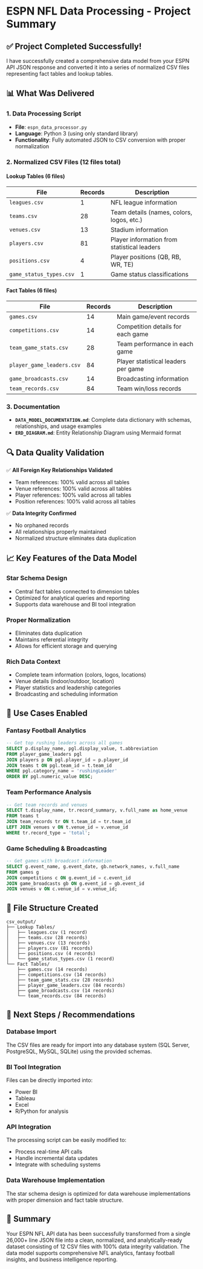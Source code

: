 # ESPN NFL Data Processing - Project Summary

## ✅ Project Completed Successfully!

I have successfully created a comprehensive data model from your ESPN API JSON response and converted it into a series of normalized CSV files representing fact tables and lookup tables.

## 📊 What Was Delivered

### 1. **Data Processing Script**

- **File**: `espn_data_processor.py`
- **Language**: Python 3 (using only standard library)
- **Functionality**: Fully automated JSON to CSV conversion with proper normalization

### 2. **Normalized CSV Files** (12 files total)

#### **Lookup Tables (6 files)**

| File                    | Records | Description                                 |
| ----------------------- | ------- | ------------------------------------------- |
| `leagues.csv`           | 1       | NFL league information                      |
| `teams.csv`             | 28      | Team details (names, colors, logos, etc.)   |
| `venues.csv`            | 13      | Stadium information                         |
| `players.csv`           | 81      | Player information from statistical leaders |
| `positions.csv`         | 4       | Player positions (QB, RB, WR, TE)           |
| `game_status_types.csv` | 1       | Game status classifications                 |

#### **Fact Tables (6 files)**

| File                      | Records | Description                         |
| ------------------------- | ------- | ----------------------------------- |
| `games.csv`               | 14      | Main game/event records             |
| `competitions.csv`        | 14      | Competition details for each game   |
| `team_game_stats.csv`     | 28      | Team performance in each game       |
| `player_game_leaders.csv` | 84      | Player statistical leaders per game |
| `game_broadcasts.csv`     | 14      | Broadcasting information            |
| `team_records.csv`        | 84      | Team win/loss records               |

### 3. **Documentation**

- **`DATA_MODEL_DOCUMENTATION.md`**: Complete data dictionary with schemas, relationships, and usage examples
- **`ERD_DIAGRAM.md`**: Entity Relationship Diagram using Mermaid format

## 🔍 Data Quality Validation

✅ **All Foreign Key Relationships Validated**

- Team references: 100% valid across all tables
- Venue references: 100% valid across all tables
- Player references: 100% valid across all tables
- Position references: 100% valid across all tables

✅ **Data Integrity Confirmed**

- No orphaned records
- All relationships properly maintained
- Normalized structure eliminates data duplication

## 📈 Key Features of the Data Model

### **Star Schema Design**

- Central fact tables connected to dimension tables
- Optimized for analytical queries and reporting
- Supports data warehouse and BI tool integration

### **Proper Normalization**

- Eliminates data duplication
- Maintains referential integrity
- Allows for efficient storage and querying

### **Rich Data Context**

- Complete team information (colors, logos, locations)
- Venue details (indoor/outdoor, location)
- Player statistics and leadership categories
- Broadcasting and scheduling information

## 🎯 Use Cases Enabled

### **Fantasy Football Analytics**

```sql
-- Get top rushing leaders across all games
SELECT p.display_name, pgl.display_value, t.abbreviation
FROM player_game_leaders pgl
JOIN players p ON pgl.player_id = p.player_id
JOIN teams t ON pgl.team_id = t.team_id
WHERE pgl.category_name = 'rushingLeader'
ORDER BY pgl.numeric_value DESC;
```

### **Team Performance Analysis**

```sql
-- Get team records and venues
SELECT t.display_name, tr.record_summary, v.full_name as home_venue
FROM teams t
JOIN team_records tr ON t.team_id = tr.team_id
LEFT JOIN venues v ON t.venue_id = v.venue_id
WHERE tr.record_type = 'total';
```

### **Game Scheduling & Broadcasting**

```sql
-- Get games with broadcast information
SELECT g.event_name, g.event_date, gb.network_names, v.full_name
FROM games g
JOIN competitions c ON g.event_id = c.event_id
JOIN game_broadcasts gb ON g.event_id = gb.event_id
JOIN venues v ON c.venue_id = v.venue_id;
```

## 📁 File Structure Created

```
csv_output/
├── Lookup Tables/
│   ├── leagues.csv (1 record)
│   ├── teams.csv (28 records)
│   ├── venues.csv (13 records)
│   ├── players.csv (81 records)
│   ├── positions.csv (4 records)
│   └── game_status_types.csv (1 record)
└── Fact Tables/
    ├── games.csv (14 records)
    ├── competitions.csv (14 records)
    ├── team_game_stats.csv (28 records)
    ├── player_game_leaders.csv (84 records)
    ├── game_broadcasts.csv (14 records)
    └── team_records.csv (84 records)
```

## 🚀 Next Steps / Recommendations

### **Database Import**

The CSV files are ready for import into any database system (SQL Server, PostgreSQL, MySQL, SQLite) using the provided schemas.

### **BI Tool Integration**

Files can be directly imported into:

- Power BI
- Tableau
- Excel
- R/Python for analysis

### **API Integration**

The processing script can be easily modified to:

- Process real-time API calls
- Handle incremental data updates
- Integrate with scheduling systems

### **Data Warehouse Implementation**

The star schema design is optimized for data warehouse implementations with proper dimension and fact table structure.

## 🎉 Summary

Your ESPN NFL API data has been successfully transformed from a single 26,000+ line JSON file into a clean, normalized, and analytically-ready dataset consisting of 12 CSV files with 100% data integrity validation. The data model supports comprehensive NFL analytics, fantasy football insights, and business intelligence reporting.
